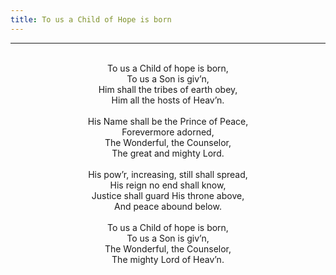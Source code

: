 ```yaml
---
title: To us a Child of Hope is born
---
```


---
<center>
<br/>
To us a Child of hope is born,<br/>
To us a Son is giv’n,<br/>
Him shall the tribes of earth obey,<br/>
Him all the hosts of Heav’n.<br/>
<br/>
His Name shall be the Prince of Peace,<br/>
Forevermore adorned,<br/>
The Wonderful, the Counselor,<br/>
The great and mighty Lord.<br/>
<br/>
His pow’r, increasing, still shall spread,<br/>
His reign no end shall know,<br/>
Justice shall guard His throne above,<br/>
And peace abound below.<br/>
<br/>
To us a Child of hope is born,<br/>
To us a Son is giv’n,<br/>
The Wonderful, the Counselor,<br/>
The mighty Lord of Heav’n.<br/>

</center>